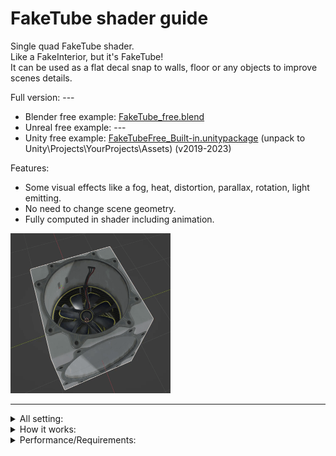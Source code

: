# FakeTube shader guide

Single quad FakeTube shader.  
Like a FakeInterior, but it's FakeTube!  
It can be used as a flat decal snap to walls, floor or any objects to improve scenes details.  

Full version: ---

- Blender free example: [FakeTube_free.blend](FakeTube_free.blend)  
- Unreal free example: ---  
- Unity free example: [FakeTubeFree_Built-in.unitypackage](FakeTubeFree_Built-in.unitypackage)  (unpack to Unity\Projects\YourProjects\Assets) (v2019-2023)  

Features:
- Some visual effects like a fog, heat, distortion, parallax, rotation, light emitting. 
- No need to change scene geometry.
- Fully computed in shader including animation.

<img src="imgs/cube_preview.gif" alt="result" width="256" height="256">

---


<details><summary>All setting:</summary>
  
<img src="imgs/FakeTubeProperties.png" alt="result" width="512">

</details>


<details><summary>How it works:</summary>

<video src="https://github.com/day9a/Blender/assets/69633736/e3bc3dc9-e9fb-4b5c-b8b7-97f5b19822be" width="256" height="256">

</details>


<details><summary>Performance/Requirements:</summary>

text

</details>
